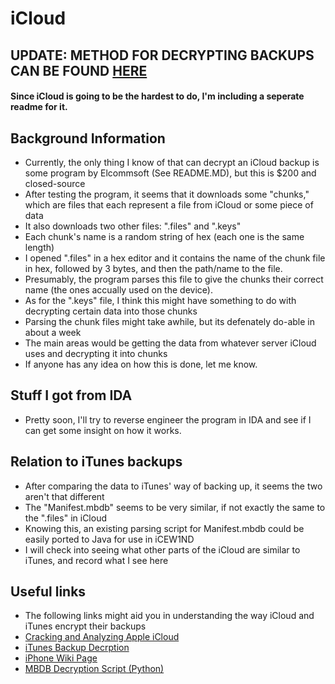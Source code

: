 iCloud
======

UPDATE: METHOD FOR DECRYPTING BACKUPS CAN BE FOUND [HERE](www.elcomsoft.com/PR/recon_2013.pdf)
----------------------------------------------------------------------------------------------

<h4>Since iCloud is going to be the hardest to do, I'm including a seperate readme for it.</h4>


Background Information
----------------------

+ Currently, the only thing I know of that can decrypt an iCloud backup is some program by Elcommsoft (See README.MD), but this is $200 and closed-source
+ After testing the program, it seems that it downloads some "chunks," which are files that each represent a file from iCloud or some piece of data
+ It also downloads two other files: ".files" and ".keys"
+ Each chunk's name is a random string of hex (each one is the same length)
+ I opened ".files" in a hex editor and it contains the name of the chunk file in hex, followed by 3 bytes, and then the path/name to the file.
+ Presumably, the program parses this file to give the chunks their correct name (the ones accually used on the device).
+ As for the ".keys" file, I think this might have something to do with decrypting certain data into those chunks
+ Parsing the chunk files might take awhile, but its defenately do-able in about a week
+ The main areas would be getting the data from whatever server iCloud uses and decrypting it into chunks
+ If anyone has any idea on how this is done, let me know.

Stuff I got from IDA
--------------------

+ Pretty soon, I'll try to reverse engineer the program in IDA and see if I can get some insight on how it works.

Relation to iTunes backups
--------------------------

+ After comparing the data to iTunes' way of backing up, it seems the two aren't that different
+ The "Manifest.mbdb" seems to be very similar, if not exactly the same to the ".files" in iCloud
+ Knowing this, an existing parsing script for Manifest.mbdb could be easily ported to Java for use in iCEW1ND
+ I will check into seeing what other parts of the iCloud are similar to iTunes, and record what I see here

Useful links
------------

+ The following links might aid you in understanding the way iCloud and iTunes encrypt their backups
+ [Cracking and Analyzing Apple iCloud](http://www.cansecwest.com/slides/2013/Cracking%20and%20Analyzing%20Apple%20iCloud.ppt)
+ [iTunes Backup Decrption](http://www.exploit-db.com/wp-content/themes/exploit/docs/19767.pdf)
+ [iPhone Wiki Page](http://theiphonewiki.com/wiki/ITunes_Backup)
+ [MBDB Decryption Script (Python)](http://code.google.com/p/iphone-dataprotection/source/browse/python_scripts/backups/backup4.py)
